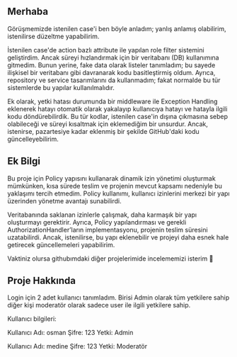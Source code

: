 ## Merhaba

Görüşmemizde istenilen case'i ben böyle anladım; yanlış anlamış olabilirim, istenilirse düzeltme yapabilirim. 

İstenilen case'de action bazlı attribute ile yapılan role filter sistemini geliştirdim. Ancak süreyi hızlandırmak için bir veritabanı (DB) kullanımına gitmedim. Bunun yerine, fake data olarak listeler tanımladım; bu sayede ilişkisel bir veritabanı gibi davranarak kodu basitleştirmiş oldum. Ayrıca, repository ve service tasarımlarını da kullanmadım; fakat normalde bu tür sistemlerde bu yapılar kullanılmalıdır.

Ek olarak, yetki hatası durumunda bir middleware ile Exception Handling eklenerek hatayı otomatik olarak yakalayıp kullanıcıya hatayı ve hatayla ilgili kodu döndürebilirdik. Bu tür kodlar, istenilen case'in dışına çıkmasına sebep olabileceği ve süreyi kısaltmak için eklemediğim bir unsurdur. Ancak, istenirse, pazartesiye kadar eklenmiş bir şekilde GitHub'daki kodu güncelleyebilirim.

## Ek Bilgi


Bu proje için Policy yapısını kullanarak dinamik izin yönetimi oluşturmak mümkünken, kısa sürede teslim ve projenin mevcut kapsamı nedeniyle bu yaklaşımı tercih etmedim. Policy kullanımı, kullanıcı izinlerini merkezi bir yapı üzerinden yönetme avantajı sunabilirdi.

Veritabanında saklanan izinlerle çalışmak, daha karmaşık bir yapı oluşturmayı gerektirir. Ayrıca, Policy yapılandırması ve gerekli AuthorizationHandler’ların implementasyonu, projenin teslim süresini uzatabilirdi. Ancak, istenilirse, bu yapı eklenebilir ve projeyi daha esnek hale getirecek güncellemeleri yapabilirim.

Vaktiniz olursa githubımdaki diğer projelerimide incelememizi isterim 🙂

## Proje Hakkında

Login için 2 adet kullanıcı tanımladım. Birisi Admin olarak tüm yetkilere sahip diğer kişi moderatör olarak sadece user ile ilgili yetkilere sahip.

Kullanıcı bilgileri:

Kullanıcı Adı: osman
Şifre: 123
Yetki: Admin

Kullanıcı Adı: medine
Şifre: 123
Yetki: Moderatör
